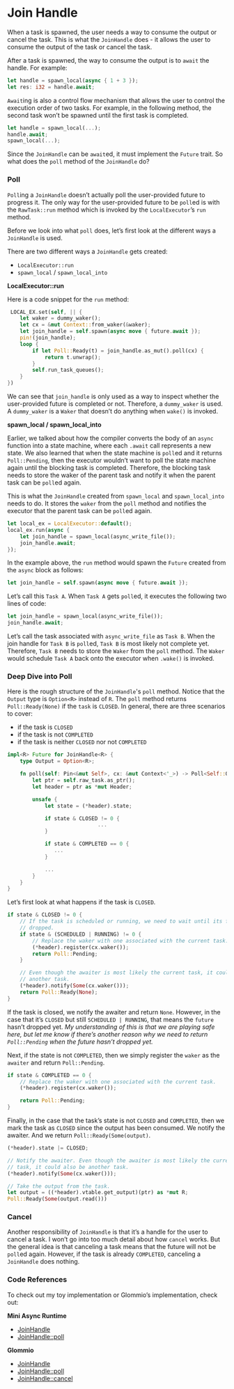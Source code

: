 # Join Handle

When a task is spawned, the user needs a way to consume the output or cancel the task. This is what the `JoinHandle` does - it allows the user to consume the output of the task or cancel the task.

After a task is spawned, the way to consume the output is to `await` the handle. For example:

```rust
let handle = spawn_local(async { 1 + 3 });
let res: i32 = handle.await;
```

`Await`ing is also a control flow mechanism that allows the user to control the execution order of two tasks. For example, in the following method, the second task won’t be spawned until the first task is completed.

```rust
let handle = spawn_local(...);
handle.await;
spawn_local(...);
```

Since the `JoinHandle` can be `await`ed, it must implement the `Future` trait. So what does the `poll` method of the `JoinHandle` do?

### Poll

`Poll`ing a `JoinHandle` doesn’t actually poll the user-provided future to progress it. The only way for the user-provided future to be `poll`ed is with the `RawTask::run` method which is invoked by the `LocalExecutor`’s `run` method.

Before we look into what `poll` does, let’s first look at the different ways a `JoinHandle` is used.

There are two different ways a `JoinHandle` gets created:

- `LocalExecutor::run`
- `spawn_local` / `spawn_local_into`

**LocalExecutor::run**

Here is a code snippet for the `run` method:

```rust
 LOCAL_EX.set(self, || {
    let waker = dummy_waker();
    let cx = &mut Context::from_waker(&waker);
    let join_handle = self.spawn(async move { future.await });
    pin!(join_handle);
    loop {
        if let Poll::Ready(t) = join_handle.as_mut().poll(cx) {
            return t.unwrap();
        }
        self.run_task_queues();
    }
})
```

We can see that `join_handle` is only used as a way to inspect whether the user-provided future is completed or not. Therefore, a `dummy_waker` is used. A `dummy_waker` is a `Waker` that doesn’t do anything when `wake()` is invoked.

**spawn_local / spawn_local_into**

Earlier, we talked about how the compiler converts the body of an `async` function into a state machine, where each `.await` call represents a new state. We also learned that when the state machine is `poll`ed and it returns `Poll::Pending`, then the executor wouldn’t want to poll the state machine again until the blocking task is completed. Therefore, the blocking task needs to store the waker of the parent task and notify it when the parent task can be `poll`ed again.

This is what the `JoinHandle` created from `spawn_local` and `spawn_local_into` needs to do. It stores the `waker` from the `poll` method and notifies the executor that the parent task can be `poll`ed again.

```rust
let local_ex = LocalExecutor::default();
local_ex.run(async {
    let join_handle = spawn_local(async_write_file());
    join_handle.await;
});
```

In the example above, the `run` method would spawn the `Future` created from the `async` block as follows:

```rust
let join_handle = self.spawn(async move { future.await });
```

Let’s call this `Task A`. When `Task A` gets `poll`ed, it executes the following two lines of code:

```rust
let join_handle = spawn_local(async_write_file());
join_handle.await;
```

Let’s call the task associated with `async_write_file` as `Task B`. When the join handle for `Task B` is `poll`ed, `Task B` is most likely not complete yet. Therefore, `Task B` needs to store the `Waker` from the `poll` method. The `Waker` would schedule `Task A` back onto the executor when `.wake()` is invoked.

### Deep Dive into Poll

Here is the rough structure of the `JoinHandle`'s `poll` method. Notice that the `Output` type is `Option<R>` instead of `R`. The `poll` method returns `Poll::Ready(None)` if the `task` is `CLOSED`. In general, there are three scenarios to cover:

- if the task is `CLOSED`
- if the task is not `COMPLETED`
- if the task is neither `CLOSED` nor not `COMPLETED`

```rust
impl<R> Future for JoinHandle<R> {
    type Output = Option<R>;

    fn poll(self: Pin<&mut Self>, cx: &mut Context<'_>) -> Poll<Self::Output> {
        let ptr = self.raw_task.as_ptr();
        let header = ptr as *mut Header;

        unsafe {
            let state = (*header).state;

            if state & CLOSED != 0 {
							 ...
            }

            if state & COMPLETED == 0 {
               ...
            }

            ...
        }
    }
}
```

Let’s first look at what happens if the task is `CLOSED`.

```rust
if state & CLOSED != 0 {
    // If the task is scheduled or running, we need to wait until its future is
    // dropped.
    if state & (SCHEDULED | RUNNING) != 0 {
        // Replace the waker with one associated with the current task.
        (*header).register(cx.waker());
        return Poll::Pending;
    }

    // Even though the awaiter is most likely the current task, it could also be
    // another task.
    (*header).notify(Some(cx.waker()));
    return Poll::Ready(None);
}
```

If the task is closed, we notify the awaiter and return `None`. However, in the case that it’s `CLOSED` but still `SCHEDULED | RUNNING`, that means the `future` hasn’t dropped yet. *My understanding of this is that we are playing safe here, but let me know if there’s another reason why we need to return `Poll::Pending` when the future hasn’t dropped yet.*

Next, if the state is not `COMPLETED`, then we simply register the `waker` as the `awaiter` and return `Poll::Pending`.

```rust
if state & COMPLETED == 0 {
    // Replace the waker with one associated with the current task.
    (*header).register(cx.waker());

    return Poll::Pending;
}
```

Finally, in the case that the task’s state is not `CLOSED` and `COMPLETED`, then we mark the task as `CLOSED` since the output has been consumed. We notify the awaiter. And we return `Poll::Ready(Some(output)`.

```rust
(*header).state |= CLOSED;

// Notify the awaiter. Even though the awaiter is most likely the current
// task, it could also be another task.
(*header).notify(Some(cx.waker()));

// Take the output from the task.
let output = ((*header).vtable.get_output)(ptr) as *mut R;
Poll::Ready(Some(output.read()))
```

### Cancel

Another responsibility of `JoinHandle` is that it’s a handle for the user to cancel a task. I won’t go into too much detail about how `cancel` works. But the general idea is that canceling a task means that the future will not be `poll`ed again. However, if the task is already `COMPLETED`, canceling a `JoinHandle` does nothing.

### Code References

To check out my toy implementation or Glommio’s implementation, check out:

**Mini Async Runtime**

- [JoinHandle](https://github.com/brianshih1/mini-glommio/blob/7025a02d91f19e258d69e966f8dfc98eeeed4ecc/src/task/join_handle.rs#L14)
- [JoinHandle::poll](https://github.com/brianshih1/mini-glommio/blob/7025a02d91f19e258d69e966f8dfc98eeeed4ecc/src/task/join_handle.rs#L25)

**Glommio**

- [JoinHandle](https://github.com/DataDog/glommio/blob/d93c460c3def6b11a224892657a6a6a80edf6311/glommio/src/task/join_handle.rs#L23)
- [JoinHandle::poll](https://github.com/DataDog/glommio/blob/d93c460c3def6b11a224892657a6a6a80edf6311/glommio/src/task/join_handle.rs#L152)
- [JoinHandle::cancel](https://github.com/DataDog/glommio/blob/d93c460c3def6b11a224892657a6a6a80edf6311/glommio/src/task/join_handle.rs#L40)
